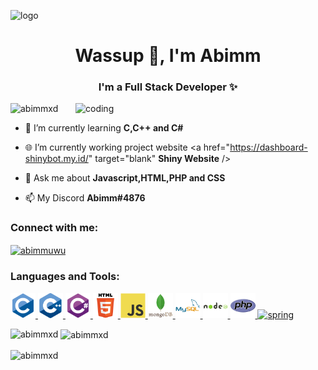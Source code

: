 ![logo](https://github.com/abimmxd/abimmxd/blob/main/homeSection2.c2f106d8.gif)
<h1 align="center">Wassup 👋, I'm Abimm</h1>
<h3 align="center">I'm a Full Stack Developer ✨</h3>

<img align="right" alt="coding" width="400" src="https://data.whicdn.com/images/255672977/original.gif">
<p align="left"> <img src="https://komarev.com/ghpvc/?username=abimmxd&label=Profile%20views&color=0e75b6&style=flat" alt="abimmxd" /> </p>

- 🌱 I’m currently learning **C,C++ and C#**

- 🌐 I’m currently working project website <a href="https://dashboard-shinybot.my.id/" target="blank" **Shiny Website** /></a> 

- 💬 Ask me about **Javascript,HTML,PHP and CSS**

- 📫 My Discord **Abimm#4876**

<h3 align="left">Connect with me:</h3>
<p align="left">
<a href="https://fb.com/abimmuwu" target="blank"><img align="center" src="https://raw.githubusercontent.com/rahuldkjain/github-profile-readme-generator/master/src/images/icons/Social/facebook.svg" alt="abimmuwu" height="30" width="40" /></a>
</p>

<h3 align="left">Languages and Tools:</h3>
<p align="left"> <a href="https://www.cprogramming.com/" target="_blank" rel="noreferrer"> <img src="https://raw.githubusercontent.com/devicons/devicon/master/icons/c/c-original.svg" alt="c" width="40" height="40"/> </a> <a href="https://www.w3schools.com/cpp/" target="_blank" rel="noreferrer"> <img src="https://raw.githubusercontent.com/devicons/devicon/master/icons/cplusplus/cplusplus-original.svg" alt="cplusplus" width="40" height="40"/> </a> <a href="https://www.w3schools.com/cs/" target="_blank" rel="noreferrer"> <img src="https://raw.githubusercontent.com/devicons/devicon/master/icons/csharp/csharp-original.svg" alt="csharp" width="40" height="40"/> </a> <a href="https://www.w3.org/html/" target="_blank" rel="noreferrer"> <img src="https://raw.githubusercontent.com/devicons/devicon/master/icons/html5/html5-original-wordmark.svg" alt="html5" width="40" height="40"/> </a> <a href="https://developer.mozilla.org/en-US/docs/Web/JavaScript" target="_blank" rel="noreferrer"> <img src="https://raw.githubusercontent.com/devicons/devicon/master/icons/javascript/javascript-original.svg" alt="javascript" width="40" height="40"/> </a> <a href="https://www.mongodb.com/" target="_blank" rel="noreferrer"> <img src="https://raw.githubusercontent.com/devicons/devicon/master/icons/mongodb/mongodb-original-wordmark.svg" alt="mongodb" width="40" height="40"/> </a> <a href="https://www.mysql.com/" target="_blank" rel="noreferrer"> <img src="https://raw.githubusercontent.com/devicons/devicon/master/icons/mysql/mysql-original-wordmark.svg" alt="mysql" width="40" height="40"/> </a> <a href="https://nodejs.org" target="_blank" rel="noreferrer"> <img src="https://raw.githubusercontent.com/devicons/devicon/master/icons/nodejs/nodejs-original-wordmark.svg" alt="nodejs" width="40" height="40"/> </a> <a href="https://www.php.net" target="_blank" rel="noreferrer"> <img src="https://raw.githubusercontent.com/devicons/devicon/master/icons/php/php-original.svg" alt="php" width="40" height="40"/> </a> <a href="https://spring.io/" target="_blank" rel="noreferrer"> <img src="https://www.vectorlogo.zone/logos/springio/springio-icon.svg" alt="spring" width="40" height="40"/> </a> </p>

<p><img align="left" src="https://github-readme-stats.vercel.app/api/top-langs?username=abimmxd&show_icons=true&locale=en&layout=compact" alt="abimmxd" /></p>

<p>&nbsp;<img align="center" src="https://github-readme-stats.vercel.app/api?username=abimmxd&show_icons=true&locale=en" alt="abimmxd" /></p>

<p><img align="center" src="https://github-readme-streak-stats.herokuapp.com/?user=abimmxd&" alt="abimmxd" /></p>
